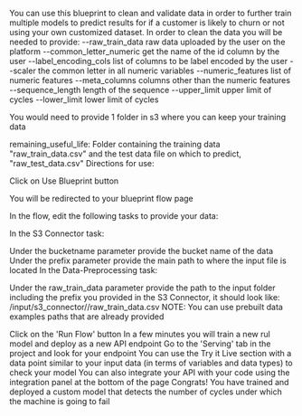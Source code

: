 You can use this blueprint to clean and validate data in order to further train multiple models to predict results for if a customer is likely to churn or not using your own customized dataset. In order to clean the data you will be needed to provide: --raw_train_data raw data uploaded by the user on the platform --common_letter_numeric get the name of the id column by the user --label_encoding_cols list of columns to be label encoded by the user --scaler the common letter in all numeric variables --numeric_features list of numeric features --meta_columns columns other than the numeric features --sequence_length length of the sequence --upper_limit upper limit of cycles --lower_limit lower limit of cycles

You would need to provide 1 folder in s3 where you can keep your training data

remaining_useful_life: Folder containing the training data "raw_train_data.csv" and the test data file on which to predict, "raw_test_data.csv"
Directions for use:

Click on Use Blueprint button

You will be redirected to your blueprint flow page

In the flow, edit the following tasks to provide your data:

In the S3 Connector task:

Under the bucketname parameter provide the bucket name of the data
Under the prefix parameter provide the main path to where the input file is located
In the Data-Preprocessing task:

Under the raw_train_data parameter provide the path to the input folder including the prefix you provided in the S3 Connector, it should look like: /input/s3_connector/<prefix>/raw_train_data.csv
NOTE: You can use prebuilt data examples paths that are already provided

Click on the 'Run Flow' button
In a few minutes you will train a new rul model and deploy as a new API endpoint
Go to the 'Serving' tab in the project and look for your endpoint
You can use the Try it Live section with a data point similar to your input data (in terms of variables and data types) to check your model
You can also integrate your API with your code using the integration panel at the bottom of the page
Congrats! You have trained and deployed a custom model that detects the number of cycles under which the machine is going to fail